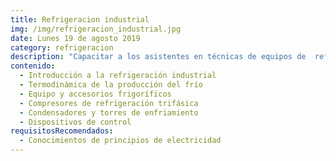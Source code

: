 ```yaml
---
title: Refrigeracion industrial
img: /img/refrigeracion_industrial.jpg
date: Lunes 19 de agosto 2019
category: refrigeracion
description: "Capacitar a los asistentes en técnicas de equipos de  refrigeración de mayor magnitud y a nivel industrial e instalación y mantenimiento en cámaras frigoríficas chiller y compresores trifásico y otros"
contenido:
  - Introducción a la refrigeración industrial
  - Termodinámica de la producción del frío
  - Equipo y accesorios frigoríficos
  - Compresores de refrigeración trifásica
  - Condensadores y torres de enfriamiento
  - Dispositivos de control
requisitosRecomendados:
  - Conocimientos de principios de electricidad
---
```

